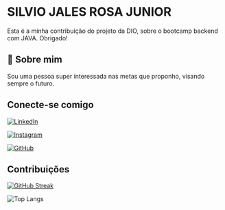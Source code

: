 
# SILVIO JALES ROSA JUNIOR 

Esta é a minha contribuição do projeto da DIO, sobre o bootcamp backend com JAVA. Obrigado!


## 🚀 Sobre mim
Sou uma pessoa super interessada nas metas que proponho, visando sempre o futuro. 


## Conecte-se comigo

[![LinkedIn](https://img.shields.io/badge/LinkedIn-0077B5?style=for-the-badge&logo=linkedin&logoColor=white)](https://www.linkedin.com/in/silviojuniordpti/)

[![Instagram](https://img.shields.io/badge/-Instagram-%23E4405F?style=for-the-badge&logo=instagram&logoColor=white)](https://www.instagram.com/silviojrj/)

[![GitHub](https://img.shields.io/badge/GitHub-100000?style=for-the-badge&logo=github&logoColor=white)](https://github.com/silviojrj)
## Contribuições
[![GitHub Streak](https://streak-stats.demolab.com/?user=SILVIOJRJ&theme=bear&background=000&border=30A3DC&dates=FFF)](https://git.io/streak-stats) 

![Top Langs](https://github-readme-stats-git-masterrstaa-rickstaa.vercel.app/api/top-langs/?username=SILVIOJRJ&layout=compact&bg_color=000&border_color=30A3DC&title_color=E94D5F&text_color=FFF)
